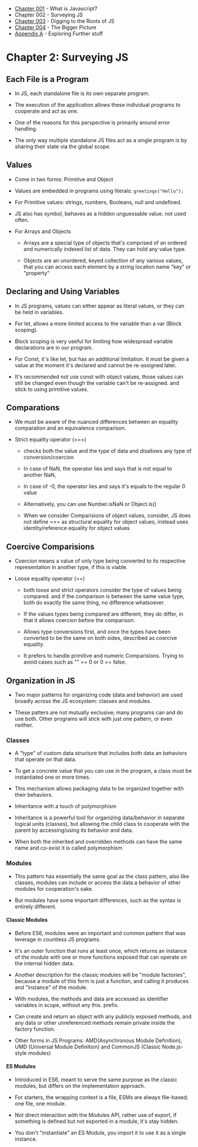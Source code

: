 
- [Chapter 001](chapter001.md) - What is Javascript?
- Chapter 002 - Surveying JS
- [Chapter 003](chapter003.md) - Digging to the Roots of JS
- [Chapter 004](chapter004.md) - The Bigger Picture
- [Appendix A](AppendixA.md) -  Exploring Further stuff

# Chapter 2: Surveying JS 

## Each File is a Program 

  

- In JS, each standalone file is its own separate program. 

- The execution of the application allows these individual programs to cooperate and act as one. 

- One of the reasons for this perspective is primarily around error handling. 

- The only way multiple standalone JS files act as a single program is by sharing their state via the global scope. 

  

## Values 

- Come in two forms: Primitive and Object 

- Values are embedded in programs using literals: `greetings("Hello");` 

- For Primitive values: strings, numbers, Booleans, null and undefined. 

- JS also has symbol, behaves as a hidden unguessable value. not used often. 

- For Arrays and Objects 

    - Arrays are a special type of objects that's comprised of an ordered and numerically indexed list of data. They can hold any value type. 

    - Objects are an unordered, keyed collection of any various values, that you can access each element by a string location name "key" or "property" 

  

## Declaring and Using Variables 

- In JS programs, values can either appear as literal values, or they can be held in variables. 

- For let, allows a more limited access to the variable than a var (Block scoping). 

- Block scoping is very useful for limiting how widespread variable declarations are in our program. 

- For Const, it´s like let, but has an additional limitation. It must be given a value at the moment it's declared and cannot be re-assigned later. 

- It's recommended not use const with object values, those values can still be changed even though the variable can't be re-assigned. and stick to using primitive values. 

  

## Comparations 

- We must be aware of the nuanced differences between an equality comparation and an equivalence comparison. 

- Strict equality operator (===) 

    - checks both the value and the type of data and disallows any type of conversion/coercion 

    - In case of NaN, the operator lies and says that is not equal to another NaN, 

    - In case of -0, the operator lies and says it's equals to the regular 0 value 

    - Alternatively, you can use Number.isNaN or Object.is() 

    - When we consider Comparisions of object values, consider, JS does not define === as structural equality for object values, instead uses identity/reference equality for object values 

  

## Coercive Comparisions 

- Coercion means a value of only type being converted to its respective representation in another type, if this is viable. 

- Loose equality operator (==) 

    - both loose and strict operators consider the type of values being compared. and if the comparison is between the same value type, both do exactly the same thing, no difference whatsoever. 

    - If the values types being compared are different, they do differ, in that it allows coercion before the comparison. 

    - Allows type conversions first, and once the types have been converted to be the same on both sides, described as coercive equality. 

    - It prefers to handle primitive and numeric Comparisions. Trying to avoid cases such as "" == 0 or 0 == false. 

  

## Organization in JS 

- Two major patterns for organizing code (data and behavior) are used broadly across the JS ecosystem: classes and modules. 

- These patters are not mutually exclusive; many programs can and do use both. Other programs will stick with just one pattern, or even neither. 

### Classes 

- A "type" of custom data structure that includes both data an behaviors that operate on that data. 

- To get a concrete value that you can use in the program, a class must be instantiated one or more times. 

- This mechanism allows packaging data to be organized together with their behaviors. 

- Inheritance with a touch of polymorphism 

- Inheritance is a powerful tool for organizing data/behavior in separate logical units (classes), but allowing the child class to cooperate with the parent by accessing/using its behavior and data. 

- When both the inherited and overridden methods can have the same name and co-exist it is called polymorphism 

  

### Modules 

- This pattern has essentially the same goal as the class pattern, also like classes, modules can include or access the data a behavior of other modules for cooperation's sake. 

- But modules have some important differences, such as the syntax is entirely different. 

  

#### Classic Modules 

- Before ES6, modules were an important and common pattern that was leverage in countless JS programs. 

- It's an outer function that runs at least once, which returns an instance of the module with one or more functions exposed that can operate on the internal hidden data. 

- Another description for the classic modules will be "module factories", because a module of this form is just a function, and calling it produces and "instance" of the module. 

- With modules, the methods and data are accessed as identifier variables in scope, without any this. prefix. 

- Can create and return an object with any publicly exposed methods, and any data or other unreferenced methods remain private inside the factory function. 

- Other forms in JS Programs: AMD(Asynchronous Module Definition), UMD (Universal Module Definition) and CommonJS (Classic Node.js-style modules) 

  

#### ES Modules  

- Introduced in ES6, meant to serve the same purpose as the classic modules, but differs on the implementation approach. 

- For starters, the wrapping context is a file, ESMs are always file-based; one file, one module. 

- Not direct interaction with the Modules API, rather use of export, if something is defined but not exported in a module, it's stay hidden. 

- You don't "instantiate" an ES Module, you import it to use it as a single instance. 

             